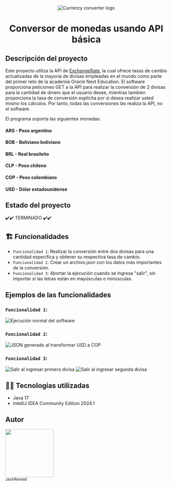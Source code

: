 <p align="center">
  <img src="https://github.com/JackReinald/challenge1_conversorDeMonedas/assets/83184806/f105b503-cbf3-4daa-8680-9d87c0d058dd" alt="Currency converter logo"/>
</p>
<h1 align="center"> Conversor de monedas usando API básica </h1>

## Descripción del proyecto
Este proyecto utiliza la API de [ExchangeRate](https://www.exchangerate-api.com/docs/overview), la cual ofrece tasas de cambio actualizadas de la mayoría de
divisas empleadas en el mundo como parte del primer reto de la academia Oracle Next Education. El software proporciona peticiones GET a la API para realizar
la conversión de 2 divisas para la cantidad de dinero que el usuario desee, mientras tambien proporciona la tasa de conversión explícita por si desea realizar
usted mismo los cálculos. Por tanto, todas las conversiones las realiza la API, no el software.

El programa soporta las siguientes monedas:
#### ARS - Peso argentino
#### BOB - Boliviano boliviano
#### BRL - Real brasileño
#### CLP - Peso chileno
#### COP - Peso colombiano
#### USD - Dólar estadounidense

## Estado del proyecto
✔️✔️ TERMINADO ✔️✔️

## 🏗️ Funcionalidades 
- `Funcionalidad 1`: Realizar la conversión entre dos divisas para una cantidad específica y obtener su respectiva tasa de cambio.
- `Funcionalidad 2`: Crear un archivo.json con los datos más importantes de la conversión.
- `Funcionalidad 3`: Abortar la ejecución cuando se ingresa "salir", sin importar si las letras están en mayúsculas o minúsculas.

## Ejemplos de las funcionalidades
### `Funcionalidad 1`:
![Ejecución normal del software](https://github.com/JackReinald/challenge1_conversorDeMonedas/assets/83184806/5e2fa195-bb87-4ac9-bbfa-ab96b745f2bc)
### `Funcionalidad 2`:
![JSON generado al transformar USD a COP](https://github.com/JackReinald/challenge1_conversorDeMonedas/assets/83184806/db11ed5f-51b4-48d4-9f09-f75c8ecec69b)
### `Funcionalidad 3`:
![Salir al ingresar primera divisa](https://github.com/JackReinald/challenge1_conversorDeMonedas/assets/83184806/558bbbdd-5f34-4acf-bf00-c4b3b48ea2b0) ![Salir al ingresar segunda divisa](https://github.com/JackReinald/challenge1_conversorDeMonedas/assets/83184806/3c1e9e90-7cc4-480e-a38e-143feea2a8ea)

## 👨‍💻 Tecnologías utilizadas
* Java 17
* IntelliJ IDEA Community Edition 2024.1

## Autor
<img src="https://github.com/JackReinald/challenge1_conversorDeMonedas/assets/83184806/3a231a4b-af87-4268-aa5b-4711b7d723d5" width=150><br><sub>JackReinald</sub>





